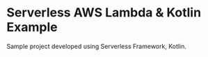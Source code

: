 # Serverless AWS Lambda & Kotlin Example
Sample project developed using Serverless Framework, Kotlin.
